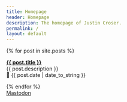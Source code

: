 ```yaml
---
title: Homepage
header: Homepage
description: The homepage of Justin Croser.
permalink: /
layout: default
---
```


{% for post in site.posts %}
  <p class="blog-item"><b><a href="{{ post.url }}">{{ post.title }}</a></b><br>
  <span class="post-description">{{ post.description }}</span><br>
  <span class="post-meta">📅 {{ post.date | date_to_string }}</span></p>
{% endfor %}

<!-- **THESE LINKS ARE HIDDEN ON THE FRONT END** - they're only used for Mastodon verification purposes -->
<div class="verification-links">
  <a rel="me" href="https://fosstodon.org/@justincroser">Mastodon</a>
</div>
